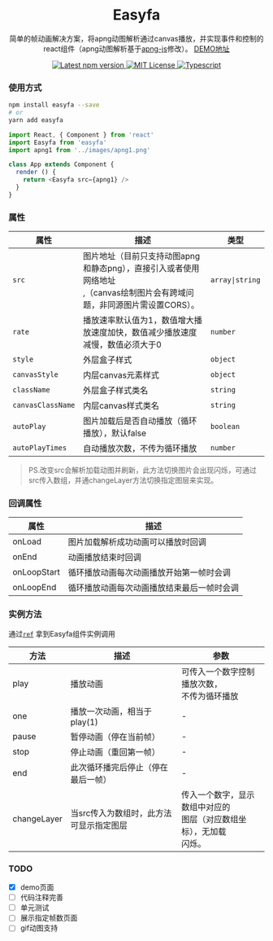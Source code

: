 <h1 align='center'>
  Easyfa
</h1>
<p align='center'>
  简单的帧动画解决方案，将apng动图解析通过canvas播放，并实现事件和控制的react组件（apng动图解析基于<a href='https://github.com/davidmz/apng-js'>apng-js</a>修改）。 <a href="https://hoc2019.github.io/easyfa/">DEMO地址</a>
</p>
<p align='center'>
  <a href='https://www.npmjs.com/package/easyfa'>
    <img src='https://img.shields.io/npm/v/easyfa.svg' alt='Latest npm version'>
  </a>
  <a href='https://opensource.org/licenses/mit-license.php'>
    <img src='https://badges.frapsoft.com/os/mit/mit.svg?v=103' alt='MIT License'>
  </a>
   <a href='https://github.com/ellerbrock/typescript-badges/'>
    <img src='https://badges.frapsoft.com/typescript/code/typescript.svg?v=101' alt='Typescript'>
  </a>
</p>

### 使用方式

```bash
npm install easyfa --save
# or
yarn add easyfa
```

```js
import React, { Component } from 'react'
import Easyfa from 'easyfa'
import apng1 from '../images/apng1.png'

class App extends Component {
  render () {
    return <Easyfa src={apng1} />
  }
}
```

<!-- Demo page: [`https://cookpete.com/react-player`](https://cookpete.com/react-player) -->

### 属性

| 属性              | 描述                                                                                                                           | 类型            |
| ----------------- | ------------------------------------------------------------------------------------------------------------------------------ | --------------- |
| `src`             | 图片地址（目前只支持动图apng和静态png），直接引入或者使用网络地址<br />,（canvas绘制图片会有跨域问题，非同源图片需设置CORS）。 | `array\|string` |
| `rate`            | 播放速率默认值为1，数值增大播放速度加快，数值减少播放速度减慢，数值必须大于0                                                   | `number`        |
| `style`           | 外层盒子样式                                                                                                                   | `object`        |
| `canvasStyle`     | 内层canvas元素样式                                                                                                             | `object`        |
| `className`       | 外层盒子样式类名                                                                                                               | `string`        |
| `canvasClassName` | 内层canvas样式类名                                                                                                             | `string`        |
| `autoPlay`        | 图片加载后是否自动播放（循环播放），默认false                                                                                  | `boolean`       |
| `autoPlayTimes`   | 自动播放次数，不传为循环播放                                                                                                   | `number`        |

> PS.改变src会解析加载动图并刷新，此方法切换图片会出现闪烁，可通过src传入数组，并通changeLayer方法切换指定图层来实现。

### 回调属性

 | 属性        | 描述                                       |
 | ----------- | ------------------------------------------ |
 | onLoad      | 图片加载解析成功动画可以播放时回调         |
 | onEnd       | 动画播放结束时回调                         |
 | onLoopStart | 循环播放动画每次动画播放开始第一帧时会调   |
 | onLoopEnd   | 循环播放动画每次动画播放结束最后一帧时会调 |

### 实例方法

通过[`ref`](https://facebook.github.io/react/docs/refs-and-the-dom.html) 拿到Easyfa组件实例调用

 | 方法        | 描述                                    | 参数                                                                     |
 | ----------- | --------------------------------------- | ------------------------------------------------------------------------ |
 | play        | 播放动画                                | 可传入一个数字控制播放次数，<br>不传为循环播放                           |
 | one         | 播放一次动画，相当于play(1)             | -                                                                        |
 | pause       | 暂停动画（停在当前帧）                  | -                                                                        |
 | stop        | 停止动画（重回第一帧）                  | -                                                                        |
 | end         | 此次循环播完后停止（停在最后一帧）      | -                                                                        |
 | changeLayer | 当src传入为数组时，此方法可显示指定图层 | 传入一个数字，显示数组中对应的<br>图层（对应数组坐标），无加载<br>闪烁。 |

### TODO
- [x] demo页面
- [ ] 代码注释完善
- [ ] 单元测试
- [ ] 展示指定帧数页面
- [ ] gif动图支持
